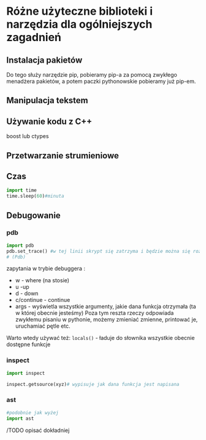 # Różne użyteczne biblioteki i narzędzia dla ogólniejszych zagadnień

## Instalacja pakietów
Do tego służy narzędzie pip, pobieramy pip-a za pomocą zwykłego menadżera pakietów, a potem paczki pythonowskie pobieramy już pip-em.


## Manipulacja tekstem

## Używanie kodu z C++
boost lub ctypes


## Przetwarzanie strumieniowe

## Czas
```python
import time
time.sleep(60)#minuta
```

## Debugowanie

### pdb

```python
import pdb
pdb.set_trace() #w tej linii skrypt się zatrzyma i będzie można się rozejrzeć
# (Pdb)
```
zapytania w trybie debuggera :
- w - where (na stosie)
- u -up
- d - down
- c/continue - continue
- args - wyświetla wszystkie argumenty, jakie dana funkcja otrzymała (ta w której obecnie jesteśmy)
Poza tym reszta rzeczy odpowiada zwykłemu pisaniu w pythonie, możemy zmieniać zmienne, printować je, uruchamiać pętle etc.

Warto wtedy używać też:
`locals()` - ładuje do słownika wszystkie obecnie dostępne funkcje

### inspect
```python
import inspect

inspect.getsource(xyz)# wypisuje jak dana funkcja jest napisana

```

### ast
```python
#podobnie jak wyżej
import ast
```
/TODO opisać dokładniej
